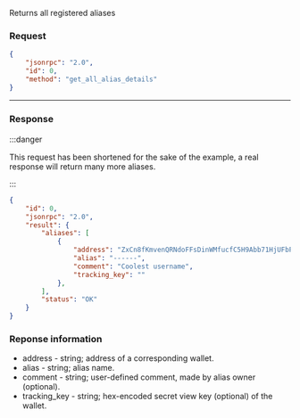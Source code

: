 Returns all registered aliases

### Request

```json
{
	"jsonrpc": "2.0",
	"id": 0,
	"method": "get_all_alias_details"
}
```

---

### Response



:::danger ㅤ

This request has been shortened for the sake of the example, a real response will return many more aliases.

:::

```json
{
	"id": 0,
	"jsonrpc": "2.0",
	"result": {
		"aliases": [
			{
				"address": "ZxCn8fKmvenQRNdoFFsDinWMfucfC5H9Abb71HjUFbPcEgaCk1fdjqSe4ZDskYgLQtRUFYDH1AqUAWDHjmu84hSG394mceDgb",
				"alias": "------",
				"comment": "Coolest username",
				"tracking_key": ""
			},
		],
		"status": "OK"
	}
}
```

### Reponse information

- address - string; address of a corresponding wallet.
- alias - string; alias name.
- comment - string; user-defined comment, made by alias owner (optional).
- tracking_key - string; hex-encoded secret view key (optional) of the wallet.
